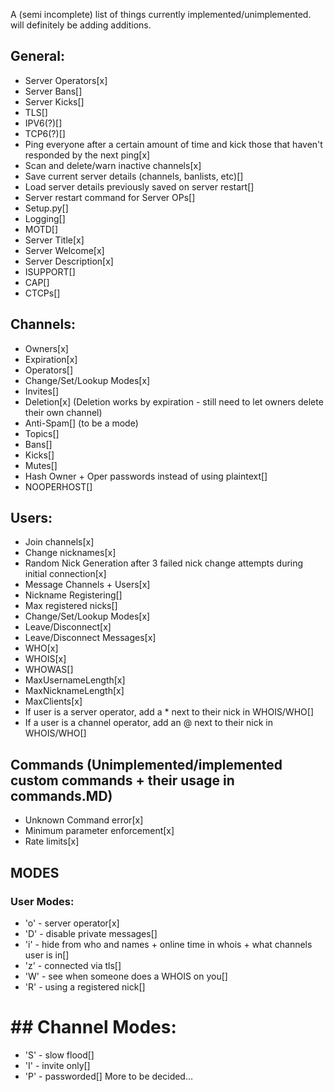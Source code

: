 A (semi incomplete) list of things currently implemented/unimplemented. will definitely be adding additions.
## General:
* Server Operators[x]
* Server Bans[]
* Server Kicks[]
* TLS[]
* IPV6(?)[]
* TCP6(?)[]
* Ping everyone after a certain amount of time and kick those that haven't responded by the next ping[x]
* Scan and delete/warn inactive channels[x]
* Save current server details (channels, banlists, etc)[]
* Load server details previously saved on server restart[]
* Server restart command for Server OPs[]
* Setup.py[]
* Logging[]
* MOTD[]
* Server Title[x]
* Server Welcome[x]
* Server Description[x]
* ISUPPORT[]
* CAP[]
* CTCPs[]

## Channels:
* Owners[x]
* Expiration[x]
* Operators[]
* Change/Set/Lookup Modes[x]
* Invites[]
* Deletion[x] (Deletion works by expiration - still need to let owners delete their own channel)
* Anti-Spam[] (to be a mode)
* Topics[]
* Bans[]
* Kicks[]
* Mutes[]
* Hash Owner + Oper passwords instead of using plaintext[]
* NOOPERHOST[]

## Users:
* Join channels[x]
* Change nicknames[x]
* Random Nick Generation after 3 failed nick change attempts during initial connection[x]
* Message Channels + Users[x]
* Nickname Registering[]
* Max registered nicks[]
* Change/Set/Lookup Modes[x]
* Leave/Disconnect[x]
* Leave/Disconnect Messages[x]
* WHO[x]
* WHOIS[x]
* WHOWAS[]
* MaxUsernameLength[x]
* MaxNicknameLength[x]
* MaxClients[x]
* If user is a server operator, add a * next to their nick in WHOIS/WHO[]
* If a user is a channel operator, add an @ next to their nick in WHOIS/WHO[]

## Commands (Unimplemented/implemented custom commands + their usage in commands.MD)
* Unknown Command error[x]
* Minimum parameter enforcement[x]
* Rate limits[x]

## MODES
### User Modes:
* 'o' - server operator[x]
* 'D' - disable private messages[]
* 'i' - hide from who and names + online time in whois + what channels user is in[]
* 'z' - connected via tls[]
* 'W' - see when someone does a WHOIS on you[]
* 'R' - using a registered nick[]
# ## Channel Modes:
* 'S' - slow flood[]
* 'I' - invite only[]
* 'P' - passworded[]
More to be decided...

